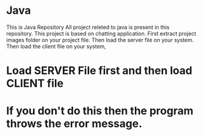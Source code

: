 # Java
This is Java Repository
All project releted to java is present in this repository.
This project is based on chatting application.
First extract project images folder on your project file.
Then load the server file on your system.
Then load the client file on your system,
# Load SERVER File first and then load CLIENT file 
# If you don't do this then the program throws the error message.

